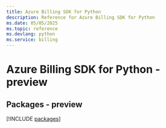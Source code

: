 ```yaml
---
title: Azure Billing SDK for Python
description: Reference for Azure Billing SDK for Python
ms.date: 05/05/2025
ms.topic: reference
ms.devlang: python
ms.service: billing
---
```

# Azure Billing SDK for Python - preview
## Packages - preview
[!INCLUDE [packages](billing-index.md)]
